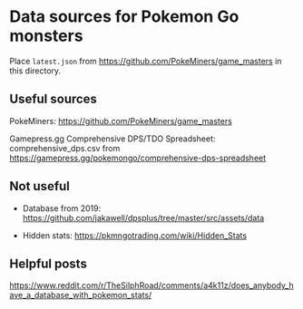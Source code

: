 Data sources for Pokemon Go monsters
====================================

Place `latest.json` from https://github.com/PokeMiners/game_masters in this
directory.

Useful sources
--------------

PokeMiners: https://github.com/PokeMiners/game_masters

Gamepress.gg Comprehensive DPS/TDO Spreadsheet: comprehensive_dps.csv from https://gamepress.gg/pokemongo/comprehensive-dps-spreadsheet

Not useful
----------

* Database from 2019: https://github.com/jakawell/dpsplus/tree/master/src/assets/data


* Hidden stats: https://pkmngotrading.com/wiki/Hidden_Stats


Helpful posts
-------------

https://www.reddit.com/r/TheSilphRoad/comments/a4k11z/does_anybody_have_a_database_with_pokemon_stats/

